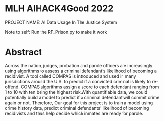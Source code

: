 # MLH AIHACK4Good 2022 

PROJECT NAME: AI Data Usage In The Justice System

Note to self: Run the RF_Prison.py to make it work


# Abstract

Across the nation, judges, probation and parole officers are increasingly using
algorithms to assess a criminal defendant’s likelihood of becoming a recidivist. A tool called
COMPAS is introduced and used in many jurisdictions around the U.S. to predict if a
convicted criminal is likely to re-offend. COMPAS algorithms assign a score to each
defendant ranging from 1 to 10 with ten being the highest risk.With quantifiable data, we
could potentially build a model to predict if a criminal defendant will commit crime again or
not. Therefore, Our goal for this project is to train a model using crime history data, predict
criminal defendants’ likelihood of becoming recidivists and thus help decide which inmates
are ready for parole.
